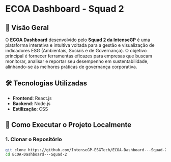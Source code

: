 # ECOA Dashboard - Squad 2

## 🌱 Visão Geral

O **ECOA Dashboard** desenvolvido pelo **Squad 2 da IntenseGP** é uma plataforma interativa e intuitiva voltada para a gestão e visualização de indicadores ESG (Ambientais, Sociais e de Governança). O objetivo principal é fornecer ferramentas eficazes para empresas que buscam monitorar, analisar e reportar seu desempenho em sustentabilidade, alinhando-se às melhores práticas de governança corporativa.

## 🛠️ Tecnologias Utilizadas

- **Frontend**: React.js
- **Backend**: Node.js
- **Estilização**: CSS

## 🚀 Como Executar o Projeto Localmente

### 1. Clonar o Repositório

```bash
git clone https://github.com/IntenseGP-ESGTech/ECOA-Dashboard---Squad-2.git
cd ECOA-Dashboard---Squad-2
